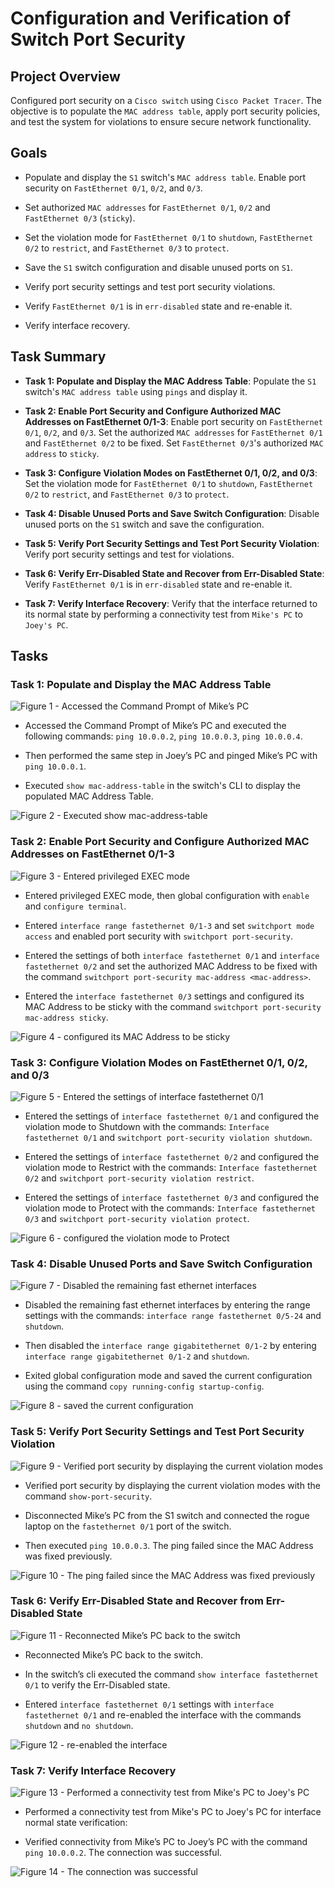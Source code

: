 # Configuration and Verification of Switch Port Security

## Project Overview

Configured port security on a `Cisco switch` using `Cisco Packet Tracer`. The objective is to populate the `MAC address table`, apply port security policies, and test the system for violations to ensure secure network functionality.

## Goals

* Populate and display the `S1` switch's `MAC address table`. Enable port security on `FastEthernet 0/1`, `0/2`, and `0/3`.

* Set authorized `MAC addresses` for `FastEthernet 0/1`, `0/2` and `FastEthernet 0/3` (`sticky`).

* Set the violation mode for `FastEthernet 0/1` to `shutdown`, `FastEthernet 0/2` to `restrict`, and `FastEthernet 0/3` to `protect`.

* Save the `S1` switch configuration and disable unused ports on `S1`.

* Verify port security settings and test port security violations.

* Verify `FastEthernet 0/1` is in `err-disabled` state and re-enable it.

* Verify interface recovery.

## Task Summary

* **Task 1: Populate and Display the MAC Address Table**: Populate the `S1` switch's `MAC address table` using `pings` and display it.

* **Task 2: Enable Port Security and Configure Authorized MAC Addresses on FastEthernet 0/1-3**: Enable port security on `FastEthernet 0/1`, `0/2`, and `0/3`. Set the authorized `MAC addresses` for `FastEthernet 0/1` and `FastEthernet 0/2` to be fixed. Set `FastEthernet 0/3`'s authorized `MAC address` to `sticky`.

* **Task 3: Configure Violation Modes on FastEthernet 0/1, 0/2, and 0/3**: Set the violation mode for `FastEthernet 0/1` to `shutdown`, `FastEthernet 0/2` to `restrict`, and `FastEthernet 0/3` to `protect`.

* **Task 4: Disable Unused Ports and Save Switch Configuration**: Disable unused ports on the `S1` switch and save the configuration.

* **Task 5: Verify Port Security Settings and Test Port Security Violation**: Verify port security settings and test for violations.

* **Task 6: Verify Err-Disabled State and Recover from Err-Disabled State**: Verify `FastEthernet 0/1` is in `err-disabled` state and re-enable it.

* **Task 7: Verify Interface Recovery**: Verify that the interface returned to its normal state by performing a connectivity test from `Mike's PC` to `Joey's PC`.

## Tasks

### Task 1: Populate and Display the MAC Address Table

![Figure 1 - Accessed the Command Prompt of Mike’s PC](https://github.com/placeholder.png)

* Accessed the Command Prompt of Mike’s PC and executed the following commands: `ping 10.0.0.2`, `ping 10.0.0.3`, `ping 10.0.0.4`.

* Then performed the same step in Joey’s PC and pinged Mike’s PC with `ping 10.0.0.1`.

* Executed `show mac-address-table` in the switch's CLI to display the populated MAC Address Table.

![Figure 2 - Executed show mac-address-table](https://github.com/placeholder.png)

### Task 2: Enable Port Security and Configure Authorized MAC Addresses on FastEthernet 0/1-3

![Figure 3 - Entered privileged EXEC mode](https://github.com/placeholder.png)

* Entered privileged EXEC mode, then global configuration with `enable` and `configure terminal`.

* Entered `interface range fastethernet 0/1-3` and set `switchport mode access` and enabled port security with `switchport port-security`.

* Entered the settings of both `interface fastethernet 0/1` and `interface fastethernet 0/2` and set the authorized MAC Address to be fixed with the command `switchport port-security mac-address <mac-address>`.

* Entered the `interface fastethernet 0/3` settings and configured its MAC Address to be sticky with the command `switchport port-security mac-address sticky`.

![Figure 4 - configured its MAC Address to be sticky](https://github.com/placeholder.png)

### Task 3: Configure Violation Modes on FastEthernet 0/1, 0/2, and 0/3

![Figure 5 - Entered the settings of interface fastethernet 0/1](https://github.com/placeholder.png)

* Entered the settings of `interface fastethernet 0/1` and configured the violation mode to Shutdown with the commands: `Interface fastethernet 0/1` and `switchport port-security violation shutdown`.

* Entered the settings of `interface fastethernet 0/2` and configured the violation mode to Restrict with the commands: `Interface fastethernet 0/2` and `switchport port-security violation restrict`.

* Entered the settings of `interface fastethernet 0/3` and configured the violation mode to Protect with the commands: `Interface fastethernet 0/3` and `switchport port-security violation protect`.

![Figure 6 - configured the violation mode to Protect](https://github.com/placeholder.png)

### Task 4: Disable Unused Ports and Save Switch Configuration

![Figure 7 - Disabled the remaining fast ethernet interfaces](https://github.com/placeholder.png)

* Disabled the remaining fast ethernet interfaces by entering the range settings with the commands: `interface range fastethernet 0/5-24` and `shutdown`.

* Then disabled the `interface range gigabitethernet 0/1-2` by entering `interface range gigabitethernet 0/1-2` and `shutdown`.

* Exited global configuration mode and saved the current configuration using the command `copy running-config startup-config`.

![Figure 8 - saved the current configuration](https://github.com/placeholder.png)

### Task 5: Verify Port Security Settings and Test Port Security Violation

![Figure 9 - Verified port security by displaying the current violation modes](https://github.com/placeholder.png)

* Verified port security by displaying the current violation modes with the command `show-port-security`.

* Disconnected Mike’s PC from the S1 switch and connected the rogue laptop on the `fastethernet 0/1` port of the switch.

* Then executed `ping 10.0.0.3`. The ping failed since the MAC Address was fixed previously.

![Figure 10 - The ping failed since the MAC Address was fixed previously](https://github.com/placeholder.png)

### Task 6: Verify Err-Disabled State and Recover from Err-Disabled State

![Figure 11 - Reconnected Mike’s PC back to the switch](https://github.com/placeholder.png)

* Reconnected Mike’s PC back to the switch.

* In the switch’s cli executed the command `show interface fastethernet 0/1` to verify the Err-Disabled state.

* Entered `interface fastethernet 0/1` settings with `interface fastethernet 0/1` and re-enabled the interface with the commands `shutdown` and `no shutdown`.

![Figure 12 - re-enabled the interface](https://github.com/placeholder.png)

### Task 7: Verify Interface Recovery

![Figure 13 - Performed a connectivity test from Mike's PC to Joey's PC](https://github.com/placeholder.png)

* Performed a connectivity test from Mike's PC to Joey's PC for interface normal state verification:

* Verified connectivity from Mike’s PC to Joey’s PC with the command `ping 10.0.0.2`. The connection was successful.

![Figure 14 - The connection was successful](https://github.com/placeholder.png)
